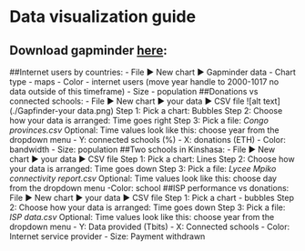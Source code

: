 
# Data visualization guide

## Download gapminder [here](https://www.gapminder.org/tools-offline):


##Internet users by countries:
    - File :arrow_forward: New chart :arrow_forward: Gapminder data 
	  - Chart type - maps
	  - Color - internet users (move year handle to 2000-1017 no data outside of this timeframe)
    - Size - population
##Donations vs connected schools:
	  - File :arrow_forward: New chart :arrow_forward: your data :arrow_forward: CSV file 
![alt text](./Gapfinder-your data.png)
    Step 1: Pick a chart: Bubbles
	  Step 2: Choose how your data is arranged: Time goes right
    Step 3: Pick a file: *Congo provinces.csv*
    Optional: Time values look like this: choose year from the dropdown menu
      - Y: connected schools (%)
      - X: donations (ETH)
      - Color: bandwidth
      - Size: population
##Two schools in Kinshasa:
	  - File :arrow_forward: New chart :arrow_forward: your data :arrow_forward: CSV file
    Step 1: Pick a chart:  Lines
	  Step 2: Choose how your data is arranged: Time goes down
    Step 3: Pick a file: *Lycee Mpiko connectivity report.csv*
    Optional: Time values look like this: choose day from the dropdown menu
      -Color: school
##ISP performance vs donations:
	File :arrow_forward: New chart :arrow_forward: your data :arrow_forward: CSV file
    Step 1: Pick a chart - bubbles
	  Step 2: Choose how your data is arranged: Time goes down
    Step 3: Pick a file: *ISP data.csv*
    Optional: Time values look like this: choose year from the dropdown menu
      - Y: Data provided (Tbits)
      - X: Connected schools
      - Color: Internet service provider
      - Size: Payment withdrawn
